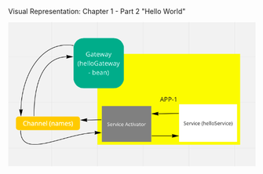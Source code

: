 Visual Representation: Chapter 1 - Part 2 "Hello World"

![alt text](https://raw.githubusercontent.com/emyasa/spring-integration-in-action/master/src/main/resources/ch1/Screen%20Shot%202020-09-03%20at%201.53.04%20AM.png)
